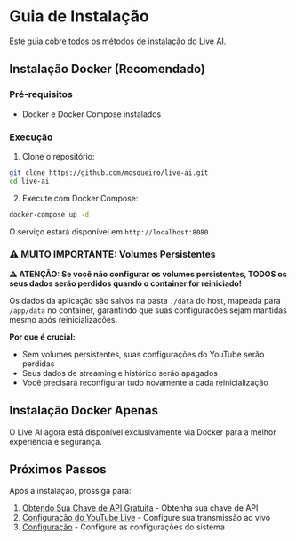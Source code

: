 # Guia de Instalação

Este guia cobre todos os métodos de instalação do Live AI.

## Instalação Docker (Recomendado)

### Pré-requisitos

- Docker e Docker Compose instalados

### Execução

1. Clone o repositório:

```bash
git clone https://github.com/mosqueiro/live-ai.git
cd live-ai
```

2. Execute com Docker Compose:

```bash
docker-compose up -d
```

O serviço estará disponível em `http://localhost:8080`

### ⚠️ **MUITO IMPORTANTE: Volumes Persistentes**

**⚠️ ATENÇÃO: Se você não configurar os volumes persistentes, TODOS os seus dados serão perdidos quando o container for reiniciado!**

Os dados da aplicação são salvos na pasta `./data` do host, mapeada para `/app/data` no container, garantindo que suas configurações sejam mantidas mesmo após reinicializações.

**Por que é crucial:**

- Sem volumes persistentes, suas configurações do YouTube serão perdidas
- Seus dados de streaming e histórico serão apagados
- Você precisará reconfigurar tudo novamente a cada reinicialização

## Instalação Docker Apenas

O Live AI agora está disponível exclusivamente via Docker para a melhor experiência e segurança.

## Próximos Passos

Após a instalação, prossiga para:

1. [Obtendo Sua Chave de API Gratuita](OBTENDO_CHAVE_API.md) - Obtenha sua chave de API
2. [Configuração do YouTube Live](YOUTUBE_LIVE_PT_BR.md) - Configure sua transmissão ao vivo
3. [Configuração](CONFIGURATION_PT_BR.md) - Configure as configurações do sistema
